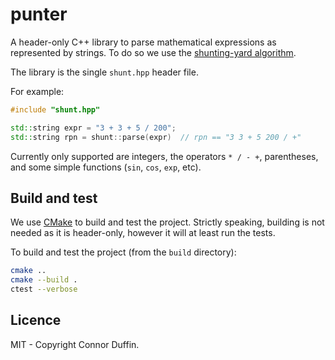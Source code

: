 # punter

A header-only C++ library to parse mathematical expressions as represented by strings. To do so we use the [shunting-yard algorithm](https://en.wikipedia.org/wiki/Shunting_yard_algorithm).

The library is the single `shunt.hpp` header file.

For example:

```cpp
#include "shunt.hpp"

std::string expr = "3 + 3 + 5 / 200";
std::string rpn = shunt::parse(expr)  // rpn == "3 3 + 5 200 / +"
```

Currently only supported are integers, the operators `* / - +`, parentheses, and some simple functions (`sin`, `cos`, `exp`, etc).

## Build and test

We use [CMake](https://cmake.org/cmake/help/latest/index.html) to build and test the project. Strictly speaking, building is not needed as it is header-only, however it will at least run the tests.

To build and test the project (from the `build` directory):

```bash
cmake ..
cmake --build .
ctest --verbose
```

## Licence

MIT - Copyright Connor Duffin.


